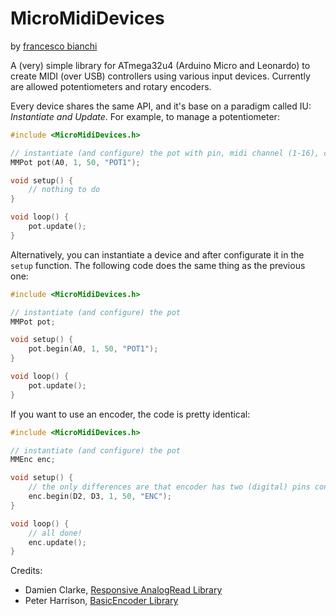 # MicroMidiDevices

by [francesco bianchi](https://www.francescobianchi.cloud)

A (very) simple library for ATmega32u4 (Arduino Micro and Leonardo) to create MIDI (over USB) controllers using various input devices. Currently are allowed potentiometers and rotary encoders.

Every device shares the same API, and it's base on a paradigm called IU: *Instantiate and Update*. For example, to manage a potentiometer:

```c++
#include <MicroMidiDevices.h>

// instantiate (and configure) the pot with pin, midi channel (1-16), controller number and label for debugging
MMPot pot(A0, 1, 50, "POT1");

void setup() {
    // nothing to do
}

void loop() {
    pot.update();
}
```

Alternatively, you can instantiate a device and after configurate it in the `setup` function. The following code does the same thing as the previous one:

```c++
#include <MicroMidiDevices.h>

// instantiate (and configure) the pot
MMPot pot;

void setup() {
    pot.begin(A0, 1, 50, "POT1");
}

void loop() {
    pot.update();
}
```

If you want to use an encoder, the code is pretty identical:

```c++
#include <MicroMidiDevices.h>

// instantiate (and configure) the pot
MMEnc enc;

void setup() {
    // the only differences are that encoder has two (digital) pins connected
    enc.begin(D2, D3, 1, 50, "ENC");
}

void loop() {
    // all done!
    enc.update();
}
```

Credits:
- Damien Clarke, [Responsive AnalogRead Library](https://github.com/dxinteractive/ResponsiveAnalogRead)
- Peter Harrison, [BasicEncoder Library](https://github.com/micromouseonline/BasicEncoder)

